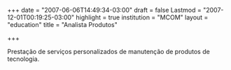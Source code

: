 +++
date = "2007-06-06T14:49:34-03:00"
draft = false
Lastmod = "2007-12-01T00:19:25-03:00"
highlight = true
institution = "MCOM"
layout = "education"
title = "Analista Produtos"

+++

Prestação de serviços personalizados de manutenção de produtos de tecnologia.
